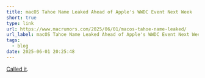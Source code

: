 ```yaml
---
title: macOS Tahoe Name Leaked Ahead of Apple's WWDC Event Next Week
short: true
type: link
url: https://www.macrumors.com/2025/06/01/macos-tahoe-name-leaked/
url_label: macOS Tahoe Name Leaked Ahead of Apple's WWDC Event Next Week
tags:
  - blog
date: 2025-06-01 20:25:48
---
```

[Called it](#post-Apple-Tahoe).
